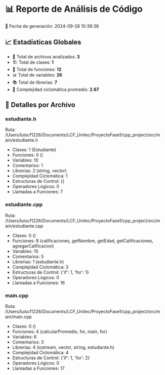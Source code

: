 # 📊 Reporte de Análisis de Código

📅 Fecha de generación: 2024-09-28 10:38:38

## 📈 Estadísticas Globales

- 📁 Total de archivos analizados: **3**
- 🏗️ Total de clases: **1**
- 🔧 Total de funciones: **12**
- 📊 Total de variables: **26**
- 📚 Total de librerías: **7**
- 🔄 Complejidad ciclomática promedio: **2.67**

## 📑 Detalles por Archivo

### estudiante.h

Ruta: /Users/luiscf1226/Documents/LCF_Unitec/ProyectoFase1/cpp_project/src/main/estudiante.h

- Clases: 1 (Estudiante)
- Funciones: 0 ()
- Variables: 10
- Comentarios: 1
- Librerías: 2 (string, vector)
- Complejidad Ciclomática: 1
- Estructuras de Control: {}
- Operadores Lógicos: 0
- Llamadas a Funciones: 7

### estudiante.cpp

Ruta: /Users/luiscf1226/Documents/LCF_Unitec/ProyectoFase1/cpp_project/src/main/estudiante.cpp

- Clases: 0 ()
- Funciones: 8 (calificaciones, getNombre, getEdad, getCalificaciones, agregarCalificacion)
- Variables: 10
- Comentarios: 5
- Librerías: 1 (estudiante.h)
- Complejidad Ciclomática: 3
- Estructuras de Control: {'if': 1, 'for': 1}
- Operadores Lógicos: 0
- Llamadas a Funciones: 16

### main.cpp

Ruta: /Users/luiscf1226/Documents/LCF_Unitec/ProyectoFase1/cpp_project/src/main/main.cpp

- Clases: 0 ()
- Funciones: 4 (calcularPromedio, for, main, for)
- Variables: 6
- Comentarios: 3
- Librerías: 4 (iostream, vector, string, estudiante.h)
- Complejidad Ciclomática: 4
- Estructuras de Control: {'if': 1, 'for': 2}
- Operadores Lógicos: 0
- Llamadas a Funciones: 17

